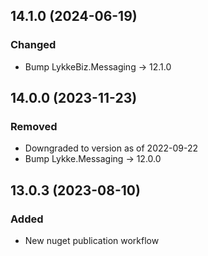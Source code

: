 ## 14.1.0 (2024-06-19)

### Changed
- Bump LykkeBiz.Messaging -> 12.1.0

## 14.0.0 (2023-11-23)

### Removed
- Downgraded to version as of 2022-09-22
- Bump Lykke.Messaging -> 12.0.0

## 13.0.3 (2023-08-10)

### Added
- New nuget publication workflow

